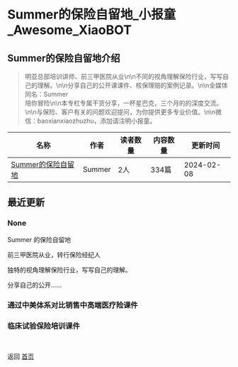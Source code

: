 # Summer的保险自留地_小报童_Awesome_XiaoBOT

## Summer的保险自留地介绍
> 明亚总部培训讲师、前三甲医院从业\n\n不同的视角理解保险行业，写写自己的理解。\n\n分享自己的公开课课件、核保理赔的案例记录。\n\n全媒体同名：Summer  
陪你冒险\n\n本专栏专属干货分享，一杯星巴克，三个月的的深度交流。\n\n与保险、客户有关的问题欢迎提问，为你提供更多专业价值。\n\n微信：baoxianxiaozhuzhu，添加请注明小报童。  
  


|名称|作者|读者数量|内容数量|更新时间|
|---|---|---|---|---|
|[Summer的保险自留地](https://xiaobot.net/p/baoxianxiaozhuz?refer=0b133df9-27dc-423b-8101-639049001c13)|Summer|2人|334篇|2024-02-08|

## 最近更新
### None

Summer 的保险自留地

前三甲医院从业，转行保险经纪人

独特的视角理解保险行业，写写自己的理解。

分享自己的公开......

### 通过中美体系对比销售中高端医疗险课件

### 临床试验保险培训课件


<a href="https://github.com/Reno9527/awesome-xiaobot" style="color: white; text-decoration: none;">awesome-xiaobot</a>

返回 [首页](../README.md)
